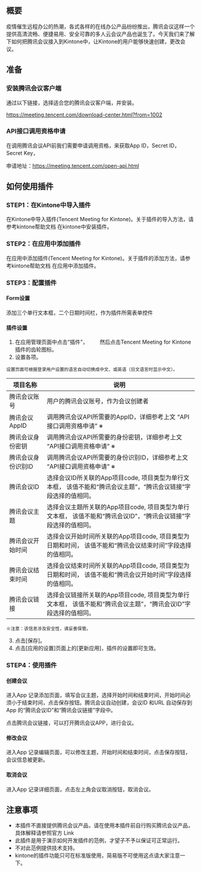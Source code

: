 ## 概要
疫情催生远程办公的热潮，各式各样的在线办公产品纷纷推出，腾讯会议这样一个提供高清流畅、便捷易用、安全可靠的多人云会议产品也诞生了。今天我们来了解下如何把腾讯会议接入到Kintone中，让Kintone的用户能够快速创建，更改会议。

## 准备

### 安装腾讯会议客户端
通过以下链接，选择适合您的腾讯会议客户端，并安装。

https://meeting.tencent.com/download-center.html?from=1002


### API接口调用资格申请
在调用腾讯会议API前我们需要申请调用资格，来获取App ID，Secret ID，Secret Key，

申请地址：https://meeting.tencent.com/open-api.html


## 如何使用插件

### STEP1：在Kintone中导入插件
在Kintone中导入插件(Tencent Meeting for Kintone)。关于插件的导入方法，请参考kintone帮助文档 在kintone中安装插件。


### STEP2：在应用中添加插件
在应用中添加插件(Tencent Meeting for Kintone)。关于插件的添加方法，请参考kintone帮助文档 在应用中添加插件。


### STEP3：配置插件

#### Form设置
添加三个单行文本框，二个日期时间栏，作为插件所需表单控件

#### 插件设置
1. 在应用管理页面中点击“插件”，
　　然后点击Tencent Meeting for Kintone插件的齿轮图标。
2. 设置各项。

`设置页面可根据登录用户设置的语言自动切换成中文、或英语（日文语言时显示中文）。`

| 项目名称           | 说明                                                                                                             |
|--------------------|------------------------------------------------------------------------------------------------------------------|
| 腾讯会议账号       | 用户的腾讯会议账号，作为会议创建者                                                                               |
| 腾讯会议AppID      | 调用腾讯会议API所需要的AppID，详细参考上文 “API接口调用资格申请” ※                                                |
| 腾讯会议身份密钥   | 调用腾讯会议API所需要的身份密钥，详细参考上文 “API接口调用资格申请” ※                                             |
| 腾讯会议身份识别ID | 调用腾讯会议API所需要的身份识别ID，详细参考上文 “API接口调用资格申请” ※                                           |
| 腾讯会议ID         | 选择会议ID所关联的App项目code, 项目类型为单行文本框， 该值不能和“腾讯会议主题”，“腾讯会议链接”字段选择的值相同。 |
| 腾讯会议主题       | 选择会议主题所关联的App项目code, 项目类型为单行文本框， 该值不能和“腾讯会议ID”，“腾讯会议链接”字段选择的值相同。 |
| 腾讯会议开始时间   | 选择会议开始时间所关联的App项目code, 项目类型为日期和时间， 该值不能和“腾讯会议结束时间”字段选择的值相同。       |
| 腾讯会议结束时间   | 选择会议结束时间所关联的App项目code, 项目类型为日期和时间， 该值不能和“腾讯会议开始时间”字段选择的值相同。       |
| 腾讯会议链接       | 选择会议链接所关联的App项目code, 项目类型为单行文本框， 该值不能和“腾讯会议主题”，“腾讯会议ID”字段选择的值相同。 |

`※注意：该信息涉及安全性，请妥善保管。`

3. 点击[保存]。
4. 点击[应用的设置]页面上的[更新应用]，插件的设置即可生效。

### STEP4：使用插件
#### 创建会议
进入App 记录添加页面，填写会议主题，选择开始时间和结束时间，开始时间必须小于结束时间，点击保存按钮。腾讯会议自动创建，会议ID 和URL 自动保存到App 的“腾讯会议ID”和“腾讯会议链接”字段中。

点击腾讯会议链接，可以打开腾讯会议APP，进行会议。

#### 修改会议
进入App 记录编辑页面，可以修改主题，开始时间和结束时间，点击保存按钮，会议信息被更新。

#### 取消会议
进入App 记录详细页面，点击左上角会议取消按钮，取消会议。

## 注意事项
- 本插件不直接提供腾讯会议产品，请在使用本插件前自行购买腾讯会议产品，具体解释请参照官方 Link
- 此插件是用于演示如何开发插件的范例，才望子不予以保证可正常运行。
- 不对此范例提供技术支持。
- kintone的插件功能只可在标准版使用，简易版不可使用这点请大家注意一下。